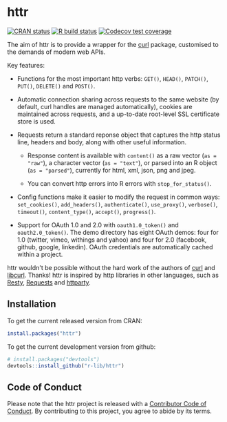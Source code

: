 # httr

<!-- badges: start -->
[![CRAN status](https://www.r-pkg.org/badges/version/httr)](https://cran.r-project.org/package=httr)
[![R build status](https://github.com/r-lib/httr/workflows/R-CMD-check/badge.svg)](https://github.com/r-lib/httr/actions)
[![Codecov test coverage](https://codecov.io/gh/r-lib/httr/branch/master/graph/badge.svg)](https://codecov.io/gh/r-lib/httr?branch=master)
<!-- badges: end -->

The aim of httr is to provide a wrapper for the [curl](https://cran.r-project.org/package=curl) package, customised to the demands of modern web APIs.

Key features:

* Functions for the most important http verbs: `GET()`, `HEAD()`, `PATCH()`, 
  `PUT()`, `DELETE()` and `POST()`.

* Automatic connection sharing across requests to the same website (by
  default, curl handles are managed automatically), cookies are maintained
  across requests, and a up-to-date root-level SSL certificate store is used.

* Requests return a standard reponse object that captures the http status line,
  headers and body, along with other useful information.

  * Response content is available with `content()` as a raw vector (`as =
    "raw"`), a character vector (`as = "text"`), or parsed into an R object
    (`as = "parsed"`), currently for html, xml, json, png and jpeg.

  * You can convert http errors into R errors with `stop_for_status()`.

* Config functions make it easier to modify the request in common ways:
  `set_cookies()`, `add_headers()`, `authenticate()`, `use_proxy()`, 
  `verbose()`, `timeout()`, `content_type()`, `accept()`, `progress()`.

* Support for OAuth 1.0 and 2.0 with `oauth1.0_token()` and `oauth2.0_token()`.
  The demo directory has eight OAuth demos: four for 1.0 (twitter, vimeo,
  withings and yahoo) and four for 2.0 (facebook, github, google, linkedin). 
  OAuth credentials are automatically cached within a project. 

httr wouldn't be possible without the hard work of the authors of [curl](https://cran.r-project.org/package=curl) and [libcurl](https://curl.se/). Thanks! httr is inspired by http libraries in other languages, such as [Resty](http://beders.github.io/Resty/Resty/Examples.html), [Requests](https://requests.readthedocs.io/en/master/) and [httparty](https://github.com/jnunemaker/httparty/tree/master).

## Installation

To get the current released version from CRAN:

```R
install.packages("httr")
```

To get the current development version from github:

```R
# install.packages("devtools")
devtools::install_github("r-lib/httr")
```

## Code of Conduct

Please note that the httr project is released with a [Contributor Code of Conduct](https://httr.r-lib.org/CODE_OF_CONDUCT.html). By contributing to this project, you agree to abide by its terms.

